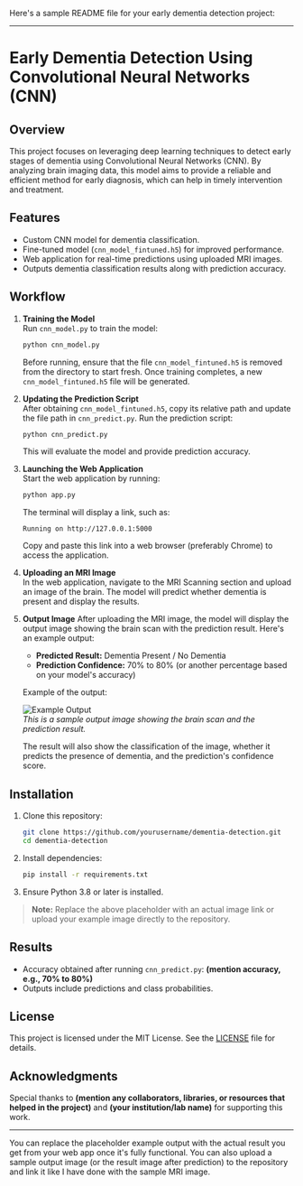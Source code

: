 Here's a sample README file for your early dementia detection project:

---

# Early Dementia Detection Using Convolutional Neural Networks (CNN)

## Overview
This project focuses on leveraging deep learning techniques to detect early stages of dementia using Convolutional Neural Networks (CNN). By analyzing brain imaging data, this model aims to provide a reliable and efficient method for early diagnosis, which can help in timely intervention and treatment.

## Features
- Custom CNN model for dementia classification.
- Fine-tuned model (`cnn_model_fintuned.h5`) for improved performance.
- Web application for real-time predictions using uploaded MRI images.
- Outputs dementia classification results along with prediction accuracy.

## Workflow
1. **Training the Model**  
   Run `cnn_model.py` to train the model:
   ```bash
   python cnn_model.py
   ```
   Before running, ensure that the file `cnn_model_fintuned.h5` is removed from the directory to start fresh. Once training completes, a new `cnn_model_fintuned.h5` file will be generated.

2. **Updating the Prediction Script**  
   After obtaining `cnn_model_fintuned.h5`, copy its relative path and update the file path in `cnn_predict.py`. Run the prediction script:
   ```bash
   python cnn_predict.py
   ```
   This will evaluate the model and provide prediction accuracy.

3. **Launching the Web Application**  
   Start the web application by running:
   ```bash
   python app.py
   ```
   The terminal will display a link, such as:
   ```
   Running on http://127.0.0.1:5000
   ```
   Copy and paste this link into a web browser (preferably Chrome) to access the application.

4. **Uploading an MRI Image**  
   In the web application, navigate to the MRI Scanning section and upload an image of the brain. The model will predict whether dementia is present and display the results.

5. **Output Image**
   After uploading the MRI image, the model will display the output image showing the brain scan with the prediction result. Here's an example output:
   - **Predicted Result:** Dementia Present / No Dementia
   - **Prediction Confidence:** 70% to 80% (or another percentage based on your model's accuracy)

   Example of the output:

   ![Example Output](https://i.imgur.com/O5jFDxl.png)  
   *This is a sample output image showing the brain scan and the prediction result.*

   The result will also show the classification of the image, whether it predicts the presence of dementia, and the prediction's confidence score.

## Installation
1. Clone this repository:
   ```bash
   git clone https://github.com/yourusername/dementia-detection.git
   cd dementia-detection
   ```
2. Install dependencies:
   ```bash
   pip install -r requirements.txt
   ```
3. Ensure Python 3.8 or later is installed.


> **Note:** Replace the above placeholder with an actual image link or upload your example image directly to the repository.

## Results
- Accuracy obtained after running `cnn_predict.py`: **(mention accuracy, e.g., 70% to 80%)**
- Outputs include predictions and class probabilities.

## License
This project is licensed under the MIT License. See the [LICENSE](LICENSE) file for details.

## Acknowledgments
Special thanks to **(mention any collaborators, libraries, or resources that helped in the project)** and **(your institution/lab name)** for supporting this work.

---

You can replace the placeholder example output with the actual result you get from your web app once it's fully functional. You can also upload a sample output image (or the result image after prediction) to the repository and link it like I have done with the sample MRI image.
